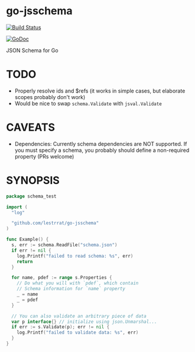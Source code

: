 # go-jsschema

[![Build Status](https://travis-ci.org/lestrrat/go-jsschema.svg?branch=master)](https://travis-ci.org/lestrrat/go-jsschema)

[![GoDoc](https://godoc.org/github.com/lestrrat/go-jsschema?status.svg)](https://godoc.org/github.com/lestrrat/go-jsschema)

JSON Schema for Go

# TODO

* Properly resolve ids and $refs (it works in simple cases, but elaborate scopes probably don't work)
* Would be nice to swap `schema.Validate` with `jsval.Validate`

# CAVEATS

* Dependencies: Currently schema dependencies are NOT supported. If you must specify a schema, you probably should define a non-required property (PRs welcome)

# SYNOPSIS

```go
package schema_test

import (
  "log"

  "github.com/lestrrat/go-jsschema"
)

func Example() {
  s, err := schema.ReadFile("schema.json")
  if err != nil {
    log.Printf("failed to read schema: %s", err)
    return
  }

  for name, pdef := range s.Properties {
    // Do what you will with `pdef`, which contain
    // Schema information for `name` property
    _ = name
    _ = pdef
  }

  // You can also validate an arbitrary piece of data
  var p interface{} // initialize using json.Unmarshal...
  if err := s.Validate(p); err != nil {
    log.Printf("failed to validate data: %s", err)
  }
}
```
